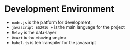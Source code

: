 # Development Environment

* `node.js` is the platform for development,
* `javascript ES2016 +` is the main language for the project
* `Relay` is the data-layer
* `React` is the viewing engine
* `babel.js` is teh transpiler for the javascript


 




